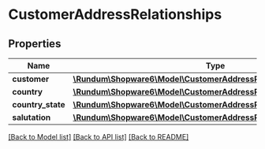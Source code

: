 # CustomerAddressRelationships

## Properties
Name | Type | Description | Notes
------------ | ------------- | ------------- | -------------
**customer** | [**\Rundum\Shopware6\Model\CustomerAddressRelationshipsCustomer**](CustomerAddressRelationshipsCustomer.md) |  | [optional] 
**country** | [**\Rundum\Shopware6\Model\CustomerAddressRelationshipsCountry**](CustomerAddressRelationshipsCountry.md) |  | [optional] 
**country_state** | [**\Rundum\Shopware6\Model\CustomerAddressRelationshipsCountryState**](CustomerAddressRelationshipsCountryState.md) |  | [optional] 
**salutation** | [**\Rundum\Shopware6\Model\CustomerAddressRelationshipsSalutation**](CustomerAddressRelationshipsSalutation.md) |  | [optional] 

[[Back to Model list]](../../README.md#documentation-for-models) [[Back to API list]](../../README.md#documentation-for-api-endpoints) [[Back to README]](../../README.md)

